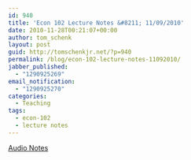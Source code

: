 ```yaml
---
id: 940
title: 'Econ 102 Lecture Notes &#8211; 11/09/2010'
date: 2010-11-28T00:21:07+00:00
author: tom_schenk
layout: post
guid: http://tomschenkjr.net/?p=940
permalink: /blog/econ-102-lecture-notes-11092010/
jabber_published:
  - "1290925269"
email_notification:
  - "1290925270"
categories:
  - Teaching
tags:
  - econ-102
  - lecture notes
---
```

<a href="http://www.livescribe.com/cgi-bin/WebObjects/LDApp.woa/wa/MLSOverviewPage?sid=wZDdlhCrMXn2">Audio Notes</a>